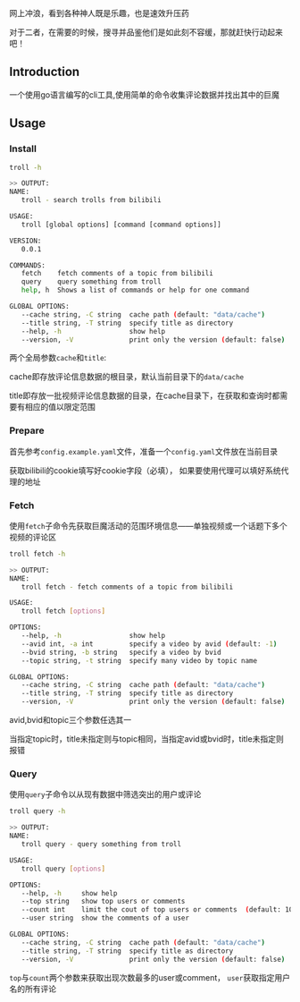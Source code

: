 网上冲浪，看到各种神人既是乐趣，也是速效升压药

对于二者，在需要的时候，搜寻并品鉴他们是如此刻不容缓，那就赶快行动起来吧！

## Introduction

一个使用go语言编写的cli工具,使用简单的命令收集评论数据并找出其中的巨魔



## Usage

### Install

```bash
troll -h

>> OUTPUT:
NAME:
   troll - search trolls from bilibili

USAGE:
   troll [global options] [command [command options]]

VERSION:
   0.0.1

COMMANDS:
   fetch    fetch comments of a topic from bilibili
   query    query something from troll
   help, h  Shows a list of commands or help for one command

GLOBAL OPTIONS:
   --cache string, -C string  cache path (default: "data/cache")
   --title string, -T string  specify title as directory
   --help, -h                 show help
   --version, -V              print only the version (default: false)
```
两个全局参数`cache`和`title`:

cache即存放评论信息数据的根目录，默认当前目录下的`data/cache`

title即存放一批视频评论信息数据的目录，在cache目录下，在获取和查询时都需要有相应的值以限定范围


### Prepare
首先参考`config.example.yaml`文件，准备一个`config.yaml`文件放在当前目录

获取bilibili的cookie填写好cookie字段（必填）， 如果要使用代理可以填好系统代理的地址

### Fetch
使用`fetch`子命令先获取巨魔活动的范围环境信息——单独视频或一个话题下多个视频的评论区
```bash
troll fetch -h

>> OUTPUT:
NAME:
   troll fetch - fetch comments of a topic from bilibili

USAGE:
   troll fetch [options]

OPTIONS:
   --help, -h                 show help
   --avid int, -a int         specify a video by avid (default: -1)
   --bvid string, -b string   specify a video by bvid
   --topic string, -t string  specify many video by topic name

GLOBAL OPTIONS:
   --cache string, -C string  cache path (default: "data/cache")
   --title string, -T string  specify title as directory
   --version, -V              print only the version (default: false)
```
avid,bvid和topic三个参数任选其一

当指定topic时，title未指定则与topic相同，当指定avid或bvid时，title未指定则报错

### Query
使用`query`子命令以从现有数据中筛选突出的用户或评论
```bash
troll query -h

>> OUTPUT:
NAME:
   troll query - query something from troll

USAGE:
   troll query [options]

OPTIONS:
   --help, -h     show help
   --top string   show top users or comments
   --count int    limit the cout of top users or comments  (default: 10)
   --user string  show the comments of a user

GLOBAL OPTIONS:
   --cache string, -C string  cache path (default: "data/cache")
   --title string, -T string  specify title as directory
   --version, -V              print only the version (default: false)
```
`top`与`count`两个参数来获取出现次数最多的user或comment，
`user`获取指定用户名的所有评论